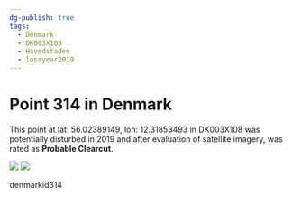 ```yaml
---
dg-publish: true
tags:
  - Denmark
  - DK003X108
  - Hovedstaden
  - lossyear2019
---
```


# Point 314 in Denmark

This point at lat: 56.02389149, lon: 12.31853493 in DK003X108 was potentially disturbed in 2019 and after evaluation of satellite imagery, was rated as **Probable Clearcut**.

<div class='juxtapose' data-showcredits='false'>
<img src='https://baserow-backend-production20240528124524339000000001.s3.amazonaws.com/user_files/4OY0ScaHLGqFSBN4BjjABeA2PCc1DVyZ_db99afbf53e5e34e5d3a34a21e078ae00c119c95a22ccd17fe14e65fc8e84e2e.png' data-label='May 2017' />
<img src='https://baserow-backend-production20240528124524339000000001.s3.amazonaws.com/user_files/vi6NzxBn2t7MKwCsqj4SQeDFNmeMR6uI_d962a00448a7c01b73b8db1d737318a4d73c287800e128562fd38ed671c3e876.png' data-label='June 2019' />
</div>

denmarkid314